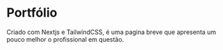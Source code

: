 # Portfólio

Criado com Nextjs e TailwindCSS, é uma pagina breve que apresenta um pouco melhor o profissional em questão.
